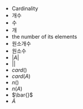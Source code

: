 - Cardinality
- 개수
- 수
- 개
- the number of its elements
- 원소개수
- 원소수
- $|A|$
- $| |$
- $card()$
- $card(A)$
- $n()$
- $n(A)$
- $\bar{}$
- $\bar{A}$
